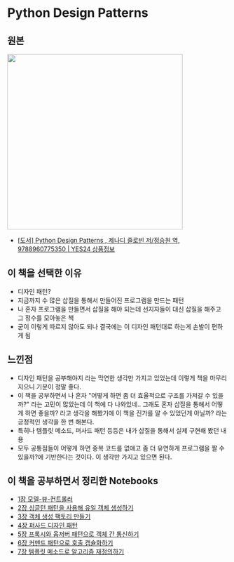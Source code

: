 # Python Design Patterns


## 원본

<img src="http://ecx.images-amazon.com/images/I/41b5V3E%2BZtL.jpg" width=400px />

- [\[도서\] Python Design Patterns , 제나디 즐로빈 저/정승원 역, 9788960775350 | YES24 상품정보](http://www.yes24.com/24/goods/12362965?scode=032&OzSrank=2)


## 이 책을 선택한 이유

- 디자인 패턴?
- 지금까지 수 많은 삽질을 통해서 만들어진 프로그램을 만드는 패턴
- 나 혼자 프로그램을 만들면서 삽질을 해야 되는데 선지자들이 대신 삽질을 해주고 그 정수를 모아놓은 책
- 굳이 이렇게 따르지 않아도 되나 결국에는 이 디자인 패턴대로 하는게 손발이 편하게 됨

## 느낀점

- 디자인 패턴을 공부해야지 라는 막연한 생각만 가지고 있었는데 이렇게 책을 마무리 지으니 기분이 정말 좋다.
- 이 책을 공부하면서 나 혼자 "어떻게 하면 좀 더 효율적으로 구조를 가져갈 수 있을까?" 라는 고민이 많았는데 이 책에 다 나와있네.. 그래도 혼자 삽질을 통해서 어떻게 하면 좋을까? 라고 생각을 해봤기에 이 책을 진가를 알 수 있었던게 아닐까? 라는 긍정적인 생각을 한 번 해본다.
- 특히나 템플릿 메소드, 퍼사드 패턴 등등은 내가 삽질을 통해서 실제 구현해 봤던 내용
- 모두 공통점들이 어떻게 하면 중복 코드를 없애고 좀 더 유연하게 프로그램을 짤 수 있을까?에 기반한다는 것이다. 이 생각만 가지고 있으면 된다.


## 이 책을 공부하면서 정리한 Notebooks

- [1장 모델-뷰-컨트롤러](http://nbviewer.ipython.org/github/re4lfl0w/ipython/blob/master/books/Python_Design_Patterns/ch01.ipynb)
- [2장 싱글턴 패턴을 사용해 유일 객체 생성하기](http://nbviewer.ipython.org/github/re4lfl0w/ipython/blob/master/books/Python_Design_Patterns/ch02.ipynb)
- [3장 객체 생성 팩토리 만들기](http://nbviewer.ipython.org/github/re4lfl0w/ipython/blob/master/books/Python_Design_Patterns/ch03.ipynb)
- [4장 퍼사드 디자인 패턴](http://nbviewer.ipython.org/github/re4lfl0w/ipython/blob/master/books/Python_Design_Patterns/ch04.ipynb)
- [5장 프록시와 옵저버 패턴으로 객체 간 통신하기](http://nbviewer.ipython.org/github/re4lfl0w/ipython/blob/master/books/Python_Design_Patterns/ch05.ipynb)
- [6장 커맨드 패턴으로 호출 캡슐화하기](http://nbviewer.ipython.org/github/re4lfl0w/ipython/blob/master/books/Python_Design_Patterns/ch06.ipynb)
- [7장 템플릿 메소드로 알고리즘 재정의하기](http://nbviewer.ipython.org/github/re4lfl0w/ipython/blob/master/books/Python_Design_Patterns/ch07.ipynb)